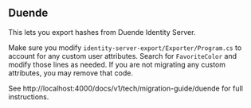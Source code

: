 ## Duende

This lets you export hashes from Duende Identity Server.

Make sure you modify `identity-server-export/Exporter/Program.cs` to account for any custom user attributes. Search for `FavoriteColor` and modify those lines as needed. If you are not migrating any custom attributes, you may remove that code.

See http://localhost:4000/docs/v1/tech/migration-guide/duende for full instructions.

